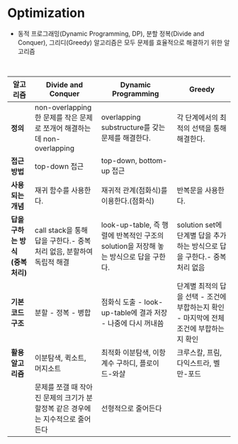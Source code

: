 # Optimization

- 동적 프로그래밍(Dynamic Programming, DP), 분할 정복(Divide and Conquer), 그리디(Greedy) 알고리즘은 모두 문제를 효율적으로 해결하기 위한 알고리즘 

<br>

| 알고리즘 | Divide and Conquer | Dynamic Programming | Greedy |
| --- | --- | --- | --- |
| **정의**  | non-overlapping한 문제를 작은 문제로 쪼개어 해결하는데 non-overlapping | overlapping substructure를 갖는 문제를 해결한다. | 각 단계에서의 최적의 선택을 통해 해결한다. |
| **접근 방법** | top-down 접근 | top-down, bottom-up 접근 |  |
| **사용되는 개념** | 재귀 함수를 사용한다. | 재귀적 관계(점화식)를 이용한다.(점화식) | 반복문을 사용한다. |
| **답을 구하는 방식 (중복 처리)** | call stack을 통해 답을 구한다.- 중복 처리 없음, 분할하여 독립적 해결	 | look-up-table, 즉 행렬에 반복적인 구조의 solution을 저장해 놓는 방식으로 답을 구한다. | solution set에 단계별 답을 추가하는 방식으로 답을 구한다.- 중복 처리 없음 |
| **기본 코드 구조** | 분할 - 정복 - 병합 | 점화식 도출 - look-up-table에 결과 저장 - 나중에 다시 꺼내씀 | 단계별 최적의 답을 선택 - 조건에 부합하는지 확인 - 마지막에 전체조건에 부합하는지 확인 |
| **활용 알고리즘** | 이분탐색, 퀵소트, 머지소트 | 최적화 이분탐색, 이항계수 구하디, 플로이드-와샬 | 크루스칼, 프림, 다익스트라, 벨만-포드 |
|  |문제를 쪼갤 때 작아진 문제의 크기가 분할정복 같은 경우에는 지수적으로 줄어든다  | 선형적으로 줄어든다  |  |
